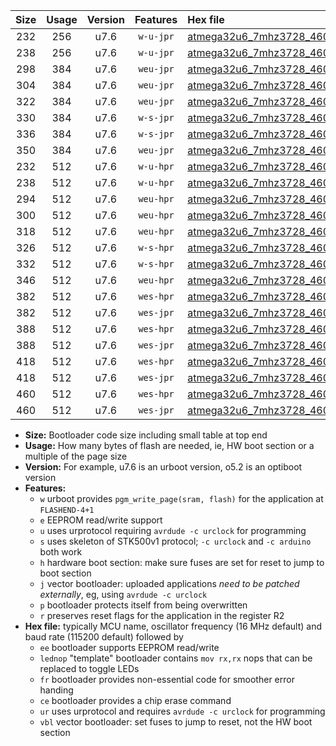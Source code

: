 |Size|Usage|Version|Features|Hex file|
|:-:|:-:|:-:|:-:|:--|
|232|256|u7.6|`w-u-jpr`|[atmega32u6_7mhz3728_460800bps_ur_vbl.hex](https://raw.githubusercontent.com/stefanrueger/urboot/main/bootloaders/atmega32u6/fcpu_7mhz3728/460800_bps/atmega32u6_7mhz3728_460800bps_ur_vbl.hex)|
|238|256|u7.6|`w-u-jpr`|[atmega32u6_7mhz3728_460800bps_lednop_ur_vbl.hex](https://raw.githubusercontent.com/stefanrueger/urboot/main/bootloaders/atmega32u6/fcpu_7mhz3728/460800_bps/atmega32u6_7mhz3728_460800bps_lednop_ur_vbl.hex)|
|298|384|u7.6|`weu-jpr`|[atmega32u6_7mhz3728_460800bps_ee_ur_vbl.hex](https://raw.githubusercontent.com/stefanrueger/urboot/main/bootloaders/atmega32u6/fcpu_7mhz3728/460800_bps/atmega32u6_7mhz3728_460800bps_ee_ur_vbl.hex)|
|304|384|u7.6|`weu-jpr`|[atmega32u6_7mhz3728_460800bps_ee_lednop_ur_vbl.hex](https://raw.githubusercontent.com/stefanrueger/urboot/main/bootloaders/atmega32u6/fcpu_7mhz3728/460800_bps/atmega32u6_7mhz3728_460800bps_ee_lednop_ur_vbl.hex)|
|322|384|u7.6|`weu-jpr`|[atmega32u6_7mhz3728_460800bps_ee_lednop_fr_ur_vbl.hex](https://raw.githubusercontent.com/stefanrueger/urboot/main/bootloaders/atmega32u6/fcpu_7mhz3728/460800_bps/atmega32u6_7mhz3728_460800bps_ee_lednop_fr_ur_vbl.hex)|
|330|384|u7.6|`w-s-jpr`|[atmega32u6_7mhz3728_460800bps_vbl.hex](https://raw.githubusercontent.com/stefanrueger/urboot/main/bootloaders/atmega32u6/fcpu_7mhz3728/460800_bps/atmega32u6_7mhz3728_460800bps_vbl.hex)|
|336|384|u7.6|`w-s-jpr`|[atmega32u6_7mhz3728_460800bps_lednop_vbl.hex](https://raw.githubusercontent.com/stefanrueger/urboot/main/bootloaders/atmega32u6/fcpu_7mhz3728/460800_bps/atmega32u6_7mhz3728_460800bps_lednop_vbl.hex)|
|350|384|u7.6|`weu-jpr`|[atmega32u6_7mhz3728_460800bps_ee_lednop_fr_ce_ur_vbl.hex](https://raw.githubusercontent.com/stefanrueger/urboot/main/bootloaders/atmega32u6/fcpu_7mhz3728/460800_bps/atmega32u6_7mhz3728_460800bps_ee_lednop_fr_ce_ur_vbl.hex)|
|232|512|u7.6|`w-u-hpr`|[atmega32u6_7mhz3728_460800bps_ur.hex](https://raw.githubusercontent.com/stefanrueger/urboot/main/bootloaders/atmega32u6/fcpu_7mhz3728/460800_bps/atmega32u6_7mhz3728_460800bps_ur.hex)|
|238|512|u7.6|`w-u-hpr`|[atmega32u6_7mhz3728_460800bps_lednop_ur.hex](https://raw.githubusercontent.com/stefanrueger/urboot/main/bootloaders/atmega32u6/fcpu_7mhz3728/460800_bps/atmega32u6_7mhz3728_460800bps_lednop_ur.hex)|
|294|512|u7.6|`weu-hpr`|[atmega32u6_7mhz3728_460800bps_ee_ur.hex](https://raw.githubusercontent.com/stefanrueger/urboot/main/bootloaders/atmega32u6/fcpu_7mhz3728/460800_bps/atmega32u6_7mhz3728_460800bps_ee_ur.hex)|
|300|512|u7.6|`weu-hpr`|[atmega32u6_7mhz3728_460800bps_ee_lednop_ur.hex](https://raw.githubusercontent.com/stefanrueger/urboot/main/bootloaders/atmega32u6/fcpu_7mhz3728/460800_bps/atmega32u6_7mhz3728_460800bps_ee_lednop_ur.hex)|
|318|512|u7.6|`weu-hpr`|[atmega32u6_7mhz3728_460800bps_ee_lednop_fr_ur.hex](https://raw.githubusercontent.com/stefanrueger/urboot/main/bootloaders/atmega32u6/fcpu_7mhz3728/460800_bps/atmega32u6_7mhz3728_460800bps_ee_lednop_fr_ur.hex)|
|326|512|u7.6|`w-s-hpr`|[atmega32u6_7mhz3728_460800bps.hex](https://raw.githubusercontent.com/stefanrueger/urboot/main/bootloaders/atmega32u6/fcpu_7mhz3728/460800_bps/atmega32u6_7mhz3728_460800bps.hex)|
|332|512|u7.6|`w-s-hpr`|[atmega32u6_7mhz3728_460800bps_lednop.hex](https://raw.githubusercontent.com/stefanrueger/urboot/main/bootloaders/atmega32u6/fcpu_7mhz3728/460800_bps/atmega32u6_7mhz3728_460800bps_lednop.hex)|
|346|512|u7.6|`weu-hpr`|[atmega32u6_7mhz3728_460800bps_ee_lednop_fr_ce_ur.hex](https://raw.githubusercontent.com/stefanrueger/urboot/main/bootloaders/atmega32u6/fcpu_7mhz3728/460800_bps/atmega32u6_7mhz3728_460800bps_ee_lednop_fr_ce_ur.hex)|
|382|512|u7.6|`wes-hpr`|[atmega32u6_7mhz3728_460800bps_ee.hex](https://raw.githubusercontent.com/stefanrueger/urboot/main/bootloaders/atmega32u6/fcpu_7mhz3728/460800_bps/atmega32u6_7mhz3728_460800bps_ee.hex)|
|382|512|u7.6|`wes-jpr`|[atmega32u6_7mhz3728_460800bps_ee_vbl.hex](https://raw.githubusercontent.com/stefanrueger/urboot/main/bootloaders/atmega32u6/fcpu_7mhz3728/460800_bps/atmega32u6_7mhz3728_460800bps_ee_vbl.hex)|
|388|512|u7.6|`wes-hpr`|[atmega32u6_7mhz3728_460800bps_ee_lednop.hex](https://raw.githubusercontent.com/stefanrueger/urboot/main/bootloaders/atmega32u6/fcpu_7mhz3728/460800_bps/atmega32u6_7mhz3728_460800bps_ee_lednop.hex)|
|388|512|u7.6|`wes-jpr`|[atmega32u6_7mhz3728_460800bps_ee_lednop_vbl.hex](https://raw.githubusercontent.com/stefanrueger/urboot/main/bootloaders/atmega32u6/fcpu_7mhz3728/460800_bps/atmega32u6_7mhz3728_460800bps_ee_lednop_vbl.hex)|
|418|512|u7.6|`wes-hpr`|[atmega32u6_7mhz3728_460800bps_ee_lednop_fr.hex](https://raw.githubusercontent.com/stefanrueger/urboot/main/bootloaders/atmega32u6/fcpu_7mhz3728/460800_bps/atmega32u6_7mhz3728_460800bps_ee_lednop_fr.hex)|
|418|512|u7.6|`wes-jpr`|[atmega32u6_7mhz3728_460800bps_ee_lednop_fr_vbl.hex](https://raw.githubusercontent.com/stefanrueger/urboot/main/bootloaders/atmega32u6/fcpu_7mhz3728/460800_bps/atmega32u6_7mhz3728_460800bps_ee_lednop_fr_vbl.hex)|
|460|512|u7.6|`wes-hpr`|[atmega32u6_7mhz3728_460800bps_ee_lednop_fr_ce.hex](https://raw.githubusercontent.com/stefanrueger/urboot/main/bootloaders/atmega32u6/fcpu_7mhz3728/460800_bps/atmega32u6_7mhz3728_460800bps_ee_lednop_fr_ce.hex)|
|460|512|u7.6|`wes-jpr`|[atmega32u6_7mhz3728_460800bps_ee_lednop_fr_ce_vbl.hex](https://raw.githubusercontent.com/stefanrueger/urboot/main/bootloaders/atmega32u6/fcpu_7mhz3728/460800_bps/atmega32u6_7mhz3728_460800bps_ee_lednop_fr_ce_vbl.hex)|

- **Size:** Bootloader code size including small table at top end
- **Usage:** How many bytes of flash are needed, ie, HW boot section or a multiple of the page size
- **Version:** For example, u7.6 is an urboot version, o5.2 is an optiboot version
- **Features:**
  + `w` urboot provides `pgm_write_page(sram, flash)` for the application at `FLASHEND-4+1`
  + `e` EEPROM read/write support
  + `u` uses urprotocol requiring `avrdude -c urclock` for programming
  + `s` uses skeleton of STK500v1 protocol; `-c urclock` and `-c arduino` both work
  + `h` hardware boot section: make sure fuses are set for reset to jump to boot section
  + `j` vector bootloader: uploaded applications *need to be patched externally*, eg, using `avrdude -c urclock`
  + `p` bootloader protects itself from being overwritten
  + `r` preserves reset flags for the application in the register R2
- **Hex file:** typically MCU name, oscillator frequency (16 MHz default) and baud rate (115200 default) followed by
  + `ee` bootloader supports EEPROM read/write
  + `lednop` "template" bootloader contains `mov rx,rx` nops that can be replaced to toggle LEDs
  + `fr` bootloader provides non-essential code for smoother error handing
  + `ce` bootloader provides a chip erase command
  + `ur` uses urprotocol and requires `avrdude -c urclock` for programming
  + `vbl` vector bootloader: set fuses to jump to reset, not the HW boot section
